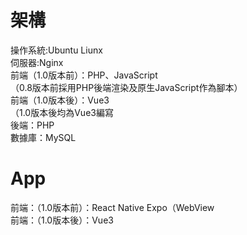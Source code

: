 # 架構
操作系統:Ubuntu Liunx<br>
伺服器:Nginx<br>
前端（1.0版本前）：PHP、JavaScript<br>
（0.8版本前採用PHP後端渲染及原生JavaScript作為腳本）<br>
前端（1.0版本後）：Vue3<br>
（1.0版本後均為Vue3編寫<br>
後端：PHP<br>
數據庫：MySQL<br>

# App
前端：（1.0版本前）：React Native Expo（WebView<br>
前端：（1.0版本後）：Vue3<br>